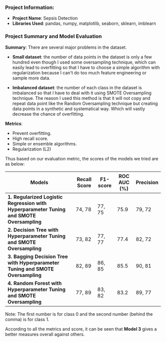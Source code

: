 
### Project Information:
* **Project Name**: Sepsis Detection
* **Libraries Used**: pandas, numpy, matplotlib, seaborn, sklearn, imblearn

### Project Summary and Model Evaluation

**Summary**: There are several major problems in the dataset. 

* **Small dataset**: the number of data points in the dataset is only a few hundred even though I used some oversampling technique, which can easily lead to overfitting so that I have to choose a simple algorithm with regularization because I can't do too much feature engineering or sample more data.

* **Imbalanced dataset**: the number of each class in the dataset is imbalanced so that I have to deal with it using SMOTE Oversampling technique. The reason I used this method is that it will not copy and repeat data point like the Random Oversampling technique but creating data points in a synthetic and systematical way. Which will vastly decrease the chance of overfitting. 

**Metrics**:
* Prevent overfitting.
* High recall score.
* Simple or ensemble algorithms.
* Regularization (L2)

Thus based on our evaluation metric, the scores of the models we tried are as below:

| Models      | Recall Score | F1-score| ROC AUC (%) | Precision |
|-------------|--------------------------|----------------------|-----|----|
| **1. Regularized Logistic Regression with Hyperparameter Tuning and SMOTE Oversampling** | 74, 78 | 77, 75 | 75.9 | 79, 72 |
| **2. Decision Tree with Hyperparameter Tuning and SMOTE Oversampling** | 73, 82 | 77, 77 | 77.4 | 82, 72 |
| **3. Bagging Decision Tree with Hyperparameter Tuning and SMOTE Oversampling** | 82, 89 | 86, 85 | 85.5 | 90, 81 |
| **4. Random Forest with Hyperparameter Tuning and SMOTE Oversampling** | 77, 89 | 83, 82 | 83.2 | 89, 77 |

Note: The first number is for class 0 and the second number (behind the comma) is for class 1. 

According to all the metrics and score, it can be seen that **Model 3** gives a better measures overall against others. 
